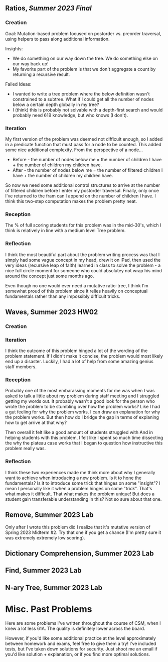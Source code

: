 ## **Ratios, *Summer 2023 Final***

### Creation

Goal: Mutation-based problem focused on postorder vs. preorder traversal, using helpers to pass along additional information.

Insights:

- We do something on our way down the tree. We do something else on our way back up!
- My favorite part of the problem is that we don't aggregate a count by returning a recursive result.

Failed Ideas:

- I wanted to write a tree problem where the below definition wasn't constrained to a subtree. What if I could get all the number of nodes below a certain depth globally in my tree?
- I (think) this is probably not solvable with a depth-first search and would probably need 61B knowledge, but who knows (I don't).

### Iteration

My first version of the problem was deemed not difficult enough, so I added in a predicate function that must pass for a node to be counted. This added some nice additional complexity. From the perspective of a node...

- Before - the number of nodes below me = the number of children I have            + the number of children my children have.
- After  - the number of nodes below me = the number of filtered children I have   + the number of children my children have.

So now we need some additional control structures to arrive at the number of filtered children before I enter my postorder traversal. Finally, only once I've returned to the fram can I append on the number of children I have. I think this two-step computation makes the problem pretty neat.

### Reception

The % of full scoring students for this problem was in the mid-30's, which I think is relatively in line with a medium level Tree problem.

### Reflection

I think the most beautiful part about the problem writing process was that I simply had some vague concept in my head, drew it on iPad, then used the very ideas (recursive leap of faith) learned in class to solve the problem - a nice full circle moment for someone who could absolutey not wrap his mind around the concept just some months ago.

Even though no one would ever need a mutative ratio-tree, I think I'm somewhat proud of this problem since it relies heavily on conceptual fundamentals rather than any impossibly difficult tricks.

## Waves, Summer 2023 HW02

### Creation

### Iteration

I think the outcome of this problem hinged a lot of the wording of the problem statement. If I didn't make it concise, the problem would most likely end up a disaster. Luckily, I had a lot of help from some amazing genius staff members.

### Reception

Probably one of the most embarassing moments for me was when I was asked to talk a little about my problem during staff meeting and I struggled getting my words out. It probably wasn't a good look for the person who wrote the problem to be stumbling over how the problem works? Like I had a gut feeling for why the problem works. I can draw an explanation for why the problem works. But then how do I bridge the gap in terms of explaning how to get arrive at that why?

Then overall it felt like a good amount of students struggled with
And in helping students with this problem, I felt like I spent so much time dissecting the why the plateau case works that I began to question how instructive this problem really was.

### Reflection

I think these two experiences made me think more about why I generally want to achieve when introducing a new problem. Is it to hone the fundamentals? Is it to introduce some trick that hinges on some "insight"? I mean I personally like it when a problem hinges on some "trick". That's what makes it difficult. That what makes the problem unique! But does a student gain transferable understanding in this? Not so sure about that one.

## Remove, Summer 2023 Lab

Only after I wrote this problem did I realize that it's mutative version of Spring 2023 Midterm #2. Try that one if you get a chance (I'm pretty sure it was extremely extremely low scoring).

## Dictionary Comprehension, Summer 2023 Lab

## Find, Summer 2023 Lab

## N-ary Tree, Summer 2023 Lab

# Misc. Past Problems

Here are some problems I've written throughout the course of CSM, when I knew a lot less 61A. The quality is definitely lower across the board.

However, if you'd like some additional practice at the level approximately between homework and exams, feel free to give them a try! I've included tests, but I've taken down solutions for security. Just shoot me an email if you'd like solution + explanation, or if you find more optimal solutions.